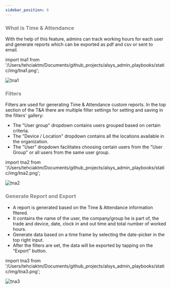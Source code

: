 ```yaml
---
sidebar_position: 6
---
```




### <font color="gray">What is Time & Attendance</font>

With the help of this feature, admins can track working hours for each user and generate reports which can be exported as pdf and csv or sent to email.

import tna1 from '/Users/tehciaktm/Documents/github_projects/alsys_admin_playbooks/static/img/tna1.png';

<img src={tna1} alt="tna1" />

### <font color="gray">Filters</font>

Filters are used for generating Time & Attendance custom reports. In the top section of the T&A there are multiple filter settings for setting and saving in the filters' gallery:
* The "User group" dropdown contains users grouped based on certain criteria.
* The "Device / Location" dropdown contains all the locations available in the organization.
* The "User" dropdown facilitates choosing certain users from the "User Group" or all users from the same user group.

import tna2 from '/Users/tehciaktm/Documents/github_projects/alsys_admin_playbooks/static/img/tna2.png';

<img src={tna2} alt="tna2" />

### <font color="gray">Generate Report and Export</font>

* A report is generated based on the Time & Attendance information fltered.
* It contains the name of the user, the company/group he is part of, the trade and device, date, clock in and out time and total number of worked hours.
* Generate data based on a time frame by selecting the date-picker in the top right input.
* After the filters are set, the data will be exported by tapping on the “Export” button.

import tna3 from '/Users/tehciaktm/Documents/github_projects/alsys_admin_playbooks/static/img/tna3.png';

<img src={tna3} alt="tna3" />

